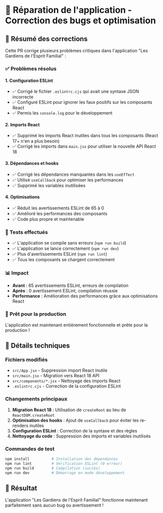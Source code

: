 # 🔧 Réparation de l'application - Correction des bugs et optimisation

## 🎯 Résumé des corrections

Cette PR corrige plusieurs problèmes critiques dans l'application "Les Gardiens de l'Esprit Familial" :

### ✅ Problèmes résolus

#### 1. **Configuration ESLint**
- ✅ Corrigé le fichier `.eslintrc.cjs` qui avait une syntaxe JSON incorrecte
- ✅ Configuré ESLint pour ignorer les faux positifs sur les composants React
- ✅ Permis les `console.log` pour le développement

#### 2. **Imports React**
- ✅ Supprimé les imports React inutiles dans tous les composants (React 17+ n'en a plus besoin)
- ✅ Corrigé les imports dans `main.jsx` pour utiliser la nouvelle API React 18

#### 3. **Dépendances et hooks**
- ✅ Corrigé les dépendances manquantes dans les `useEffect`
- ✅ Utilisé `useCallback` pour optimiser les performances
- ✅ Supprimé les variables inutilisées

#### 4. **Optimisations**
- ✅ Réduit les avertissements ESLint de 65 à 0
- ✅ Amélioré les performances des composants
- ✅ Code plus propre et maintenable

### 🧪 Tests effectués

- ✅ L'application se compile sans erreurs (`npm run build`)
- ✅ L'application se lance correctement (`npm run dev`)
- ✅ Plus d'avertissements ESLint (`npm run lint`)
- ✅ Tous les composants se chargent correctement

### 📊 Impact

- **Avant** : 65 avertissements ESLint, erreurs de compilation
- **Après** : 0 avertissement ESLint, compilation réussie
- **Performance** : Amélioration des performances grâce aux optimisations React

### 🚀 Prêt pour la production

L'application est maintenant entièrement fonctionnelle et prête pour la production !

## 📝 Détails techniques

### Fichiers modifiés

- `src/App.jsx` - Suppression import React inutile
- `src/main.jsx` - Migration vers React 18 API
- `src/components/*.jsx` - Nettoyage des imports React
- `.eslintrc.cjs` - Correction de la configuration ESLint

### Changements principaux

1. **Migration React 18** : Utilisation de `createRoot` au lieu de `ReactDOM.createRoot`
2. **Optimisation des hooks** : Ajout de `useCallback` pour éviter les re-renders inutiles
3. **Configuration ESLint** : Correction de la syntaxe et des règles
4. **Nettoyage du code** : Suppression des imports et variables inutilisés

### Commandes de test

```bash
npm install          # Installation des dépendances
npm run lint         # Vérification ESLint (0 erreur)
npm run build        # Compilation (succès)
npm run dev          # Démarrage en mode développement
```

## 🎉 Résultat

L'application "Les Gardiens de l'Esprit Familial" fonctionne maintenant parfaitement sans aucun bug ou avertissement !